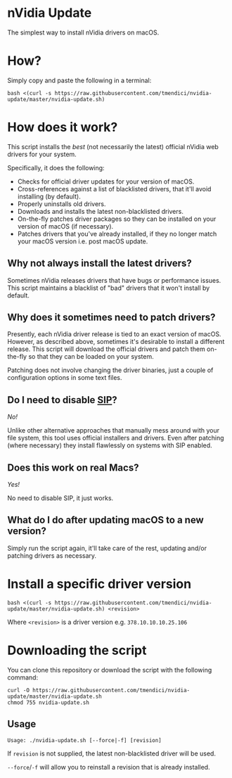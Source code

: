 # nVidia Update

The simplest way to install nVidia drivers on macOS.

# How?

Simply copy and paste the following in a terminal:

```
bash <(curl -s https://raw.githubusercontent.com/tmendici/nvidia-update/master/nvidia-update.sh)
```

# How does it work?

This script installs the _best_ (not necessarily the latest) official nVidia web drivers for your system.

Specifically, it does the following:

 * Checks for official driver updates for your version of macOS.
 * Cross-references against a list of blacklisted drivers, that it'll avoid installing (by default).
 * Properly uninstalls old drivers.
 * Downloads and installs the latest non-blacklisted drivers.
 * On-the-fly patches driver packages so they can be installed on your version of macOS (if necessary).
 * Patches drivers that you've already installed, if they no longer match your macOS version i.e. post macOS update.

## Why not always install the latest drivers?

Sometimes nVidia releases drivers that have bugs or performance issues. This script maintains a blacklist of "bad" drivers that it won't install by default.

## Why does it sometimes need to patch drivers?

Presently, each nVidia driver release is tied to an exact version of macOS. However, as described above, sometimes it's desirable to install a different release. This script will download the official drivers and patch them on-the-fly so that they can be loaded on your system.

Patching does not involve changing the driver binaries, just a couple of configuration options in some text files.

## Do I need to disable [SIP](https://support.apple.com/en-au/HT204899)?

_No!_

Unlike other alternative approaches that manually mess around with your file system, this tool uses official installers and drivers. Even after patching (where necessary) they install flawlessly on systems with SIP enabled.

## Does this work on real Macs?

_Yes!_

No need to disable SIP, it just works.

## What do I do after updating macOS to a new version?

Simply run the script again, it'll take care of the rest, updating and/or patching drivers as necessary.

# Install a specific driver version

```
bash <(curl -s https://raw.githubusercontent.com/tmendici/nvidia-update/master/nvidia-update.sh) <revision>
```

Where `<revision>` is a driver version e.g. `378.10.10.10.25.106`

# Downloading the script

You can clone this repository or download the script with the following command:

```
curl -O https://raw.githubusercontent.com/tmendici/nvidia-update/master/nvidia-update.sh
chmod 755 nvidia-update.sh
```

## Usage

```
Usage: ./nvidia-update.sh [--force|-f] [revision]
```

If `revision` is not supplied, the latest non-blacklisted driver will be used.

`--force`/`-f` will allow you to reinstall a revision that is already installed.


